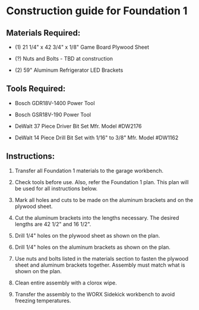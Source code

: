 # Construction guide for Foundation 1

## Materials Required:

* (1) 21 1/4" x 42 3/4" x 1/8" Game Board Plywood Sheet

* (?) Nuts and Bolts - TBD at construction

* (2) 59" Aluminum Refrigerator LED Brackets

## Tools Required:

* Bosch GDR18V-1400 Power Tool

* Bosch GSR18V-190 Power Tool

* DeWalt 37 Piece Driver Bit Set Mfr. Model #DW2176

* DeWalt 14 Piece Drill Bit Set with 1/16" to 3/8" Mfr. Model #DW1162

## Instructions:

1. Transfer all Foundation 1 materials to the garage workbench.

1. Check tools before use. Also, refer the Foundation 1 plan. This plan will be used for all instructions below.

1. Mark all holes and cuts to be made on the aluminum brackets and on the plywood sheet.

1. Cut the aluminum brackets into the lengths necessary. The desired lengths are 42 1/2" and 16 1/2".

1. Drill 1/4" holes on the plywood sheet as shown on the plan.

1. Drill 1/4" holes on the aluminum brackets as shown on the plan.

1. Use nuts and bolts listed in the materials section to fasten the plywood sheet and aluminum brackets together. Assembly must match what is shown on the plan.

1. Clean entire assembly with a clorox wipe.

1. Transfer the assembly to the WORX Sidekick workbench to avoid freezing temperatures.

